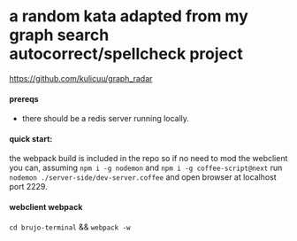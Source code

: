 
# a random kata adapted from my graph search autocorrect/spellcheck project

https://github.com/kulicuu/graph_radar

#### prereqs

- there should be a redis server running locally.

#### quick start:

the webpack build is included in the repo so if no need to mod the webclient you can, assuming `npm i -g nodemon` and `npm i -g coffee-script@next` run `nodemon ./server-side/dev-server.coffee` and open browser at localhost port 2229.


#### webclient webpack

`cd brujo-terminal` && `webpack -w`
